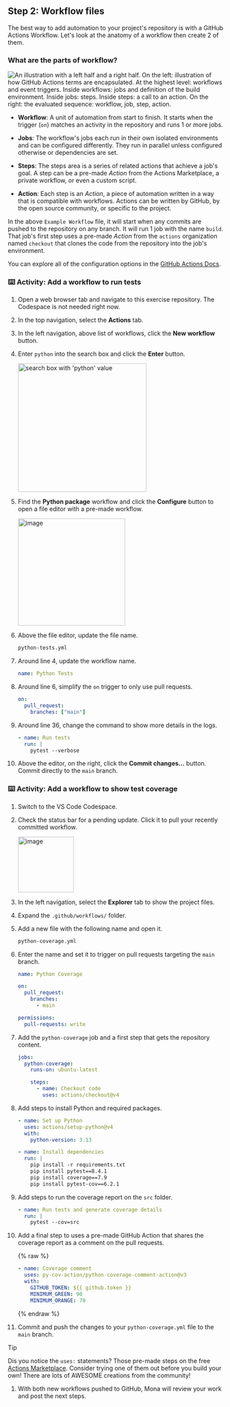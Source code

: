 ## Step 2: Workflow files

The best way to add automation to your project's repository is with a GitHub Actions Workflow. Let's look at the anatomy of a workflow then create 2 of them.

### What are the parts of workflow?

![An illustration with a left half and a right half. On the left: illustration of how GitHub Actions terms are encapsulated. At the highest level: workflows and event triggers. Inside workflows: jobs and definition of the build environment. Inside jobs: steps. Inside steps: a call to an action. On the right: the evaluated sequence: workflow, job, step, action.](https://user-images.githubusercontent.com/6351798/88589835-f5ce0900-d016-11ea-8c8a-0e7d7907c713.png)

- **Workflow**: A unit of automation from start to finish. It starts when the trigger (`on`) matches an activity in the repository and runs 1 or more jobs.

- **Jobs**: The workflow's jobs each run in their own isolated environments and can be configured differently. They run in parallel unless configured otherwise or dependencies are set.

- **Steps**: The steps area is a series of related actions that achieve a job's goal. A step can be a pre-made _Action_ from the Actions Marketplace, a private workflow, or even a custom script.

- **Action**: Each step is an _Action_, a piece of automation written in a way that is compatible with workflows. Actions can be written by GitHub, by the open source community, or specific to the project.

In the above `Example Workflow` file, it will start when any commits are pushed to the repository on any branch. It will run 1 job with the name `build`. That job's first step uses a pre-made _Action_ from the `actions` organization named `checkout` that clones the code from the repository into the job's environment.

You can explore all of the configuration options in the [GitHub Actions Docs](https://docs.github.com/actions/using-workflows/workflow-syntax-for-github-actions).

### ⌨️ Activity: Add a workflow to run tests

1. Open a web browser tab and navigate to this exercise repository. The Codespace is not needed right now.

1. In the top navigation, select the **Actions** tab.

1. In the left navigation, above list of workflows, click the **New workflow** button.

1. Enter `python` into the search box and click the **Enter** button.

   <img width="300" alt="search box with 'python' value" src="https://github.com/user-attachments/assets/34f2795c-85e8-4dc8-b03b-eac73e70e309" />

1. Find the **Python package** workflow and click the **Configure** button to open a file editor with a pre-made workflow.

   <img width="250" alt="image" src="https://github.com/user-attachments/assets/4a2ff616-aedd-41b5-a24c-82014e98bbee" />

1. Above the file editor, update the file name.

   ```txt
   python-tests.yml
   ```

1. Around line 4, update the workflow name.

   ```yml
   name: Python Tests
   ```

1. Around line 6, simplify the `on` trigger to only use pull requests.

   ```yml
   on:
     pull_request:
       branches: ["main"]
   ```

1. Around line 36, change the command to show more details in the logs.

   ```yml
   - name: Run tests
     run: |
       pytest --verbose
   ```

1. Above the editor, on the right, click the **Commit changes...** button. Commit directly to the `main` branch.

### ⌨️ Activity: Add a workflow to show test coverage

1. Switch to the VS Code Codespace.

1. Check the status bar for a pending update. Click it to pull your recently committed workflow.

   <img width="130" alt="image" src="https://github.com/user-attachments/assets/c3eb17cf-a18e-4fae-bf18-cda900c7c6d3" />

1. In the left navigation, select the **Explorer** tab to show the project files.

1. Expand the `.github/workflows/` folder.

1. Add a new file with the following name and open it.

   ```txt
   python-coverage.yml
   ```

1. Enter the name and set it to trigger on pull requests targeting the `main` branch.

   ```yml
   name: Python Coverage

   on:
     pull_request:
       branches:
         - main

   permissions:
     pull-requests: write
   ```

1. Add the `python-coverage` job and a first step that gets the repository content.

   ```yml
   jobs:
     python-coverage:
       runs-on: ubuntu-latest

       steps:
         - name: Checkout code
           uses: actions/checkout@v4
   ```

1. Add steps to install Python and required packages.

   ```yml
   - name: Set up Python
     uses: actions/setup-python@v4
     with:
       python-version: 3.13

   - name: Install dependencies
     run: |
       pip install -r requirements.txt
       pip install pytest==8.4.1
       pip install coverage==7.9
       pip install pytest-cov==6.2.1
   ```

1. Add steps to run the coverage report on the `src` folder.

   ```yml
   - name: Run tests and generate coverage details
     run: |
       pytest --cov=src
   ```

1. Add a final step to uses a pre-made GitHub Action that shares the coverage report as a comment on the pull requests.

   {% raw %}

   ```yml
   - name: Coverage comment
     uses: py-cov-action/python-coverage-comment-action@v3
     with:
       GITHUB_TOKEN: ${{ github.token }}
       MINIMUM_GREEN: 90
       MINIMUM_ORANGE: 70
   ```

   {% endraw %}

1. Commit and push the changes to your `python-coverage.yml` file to the `main` branch.

> [!TIP]
> Dis you notice the `uses:` statements? Those pre-made steps on the free [Actions Marketplace](https://github.com/marketplace?type=actions). Consider trying one of them out before you build your own! There are lots of AWESOME creations from the community!

1. With both new workflows pushed to GitHub, Mona will review your work and post the next steps.

<!-- ### (optional) ⌨️ Activity: Filter triggers by file type

Our current workflow will trigger on any pull request targeting `main`, even if it doesn't change the code. That is unnecessary. -->

<!-- ### (optional) Activity: Ask Copilot to enable package caching

If you have Copilot, give the following prompt a try.
It will modify your workflow add caching between the workflow runs, making it much faster. Nice!

```prompt
Hey Copilot, these workflows take a while to run. Can you enable enable caching for installing the python version and required packages? The goal is to avoid constantly re-downloading the resources, which should make things faster.
```

<details>
<summary>Example workflow</summary>

```yml
sample
```

</details> -->
